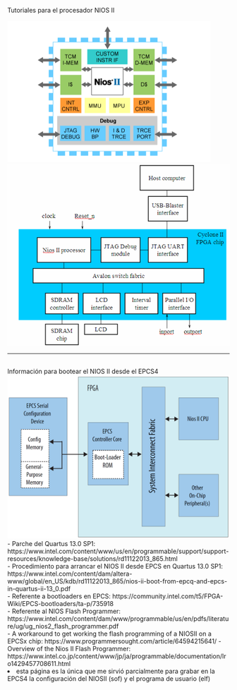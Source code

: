 Tutoriales para el procesador NIOS II<br><br>
<img src="Nios-ii-features.png"><br>
<img src="sys2.gif"><br>
<hr><br>
Información para bootear el NIOS II desde el EPCS4 <br>
<img src="bootloader.PNG"><br>
- Parche del Quartus 13.0 SP1: https://www.intel.com/content/www/us/en/programmable/support/support-resources/knowledge-base/solutions/rd11122013_865.html<br>
- Procedimiento para arrancar el NIOS II desde EPCS en Quartus 13.0 SP1: https://www.intel.com/content/dam/altera-www/global/en_US/kdb/rd11122013_865/nios-ii-boot-from-epcq-and-epcs-in-quartus-ii-13_0.pdf<br>
- Referente a bootloaders en EPCS: https://community.intel.com/t5/FPGA-Wiki/EPCS-bootloaders/ta-p/735918<br>
- Referente al NIOS Flash Programmer: https://www.intel.com/content/dam/www/programmable/us/en/pdfs/literature/ug/ug_nios2_flash_programmer.pdf<br>
- A workaround to get working the flash programming of a NIOSII on a EPCSx chip: https://www.programmersought.com/article/64594215641/
- Overview of the Nios II Flash Programmer: https://www.intel.co.jp/content/www/jp/ja/programmable/documentation/lro1429457708611.html<br>
<li>esta página es la única que me sirvió parcialmente para grabar en la EPCS4 la configuración del NIOSII (sof) y el programa de usuario (elf)</li>
